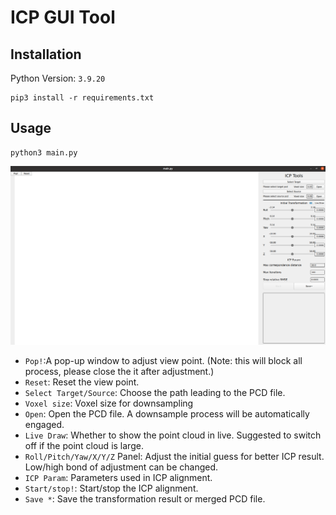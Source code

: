 # ICP GUI Tool
## Installation
Python Version: `3.9.20`
```
pip3 install -r requirements.txt
```
## Usage
```
python3 main.py
```
![Screenshot](./screenshot.png "GUI Interface")
- `Pop!`:A pop-up window to adjust view point. (Note: this will block all process, please close the it after adjustment.)
- `Reset`: Reset the view point.
- `Select Target/Source`: Choose the path leading to the PCD file.
- `Voxel size`: Voxel size for downsampling
- `Open`: Open the PCD file. A downsample process will be automatically engaged. 
- `Live Draw`: Whether to show the point cloud in live. Suggested to switch off if the point cloud is large.
- `Roll/Pitch/Yaw/X/Y/Z` Panel: Adjust the initial guess for better ICP result. Low/high bond of adjustment can be changed.
- `ICP Param`: Parameters used in ICP alignment.
- `Start/stop!`: Start/stop the ICP alignment.
- `Save *`: Save the transformation result or merged PCD file.
